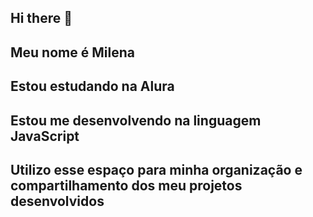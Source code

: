 ## Hi there 👋
## Meu nome é Milena
## Estou estudando na Alura
## Estou me desenvolvendo na linguagem JavaScript
## Utilizo esse espaço para minha organização e compartilhamento dos meu projetos desenvolvidos
<!--
**iiiiLT/iiiiLT** is a ✨ _special_ ✨ repository because its `README.md` (this file) appears on your GitHub profile.

Here are some ideas to get you started:

- 🔭 I’m currently working on ...
- 🌱 I’m currently learning ...
- 👯 I’m looking to collaborate on ...
- 🤔 I’m looking for help with ...
- 💬 Ask me about ...
- 📫 How to reach me: ...
- 😄 Pronouns: ...
- ⚡ Fun fact: ...
-->
